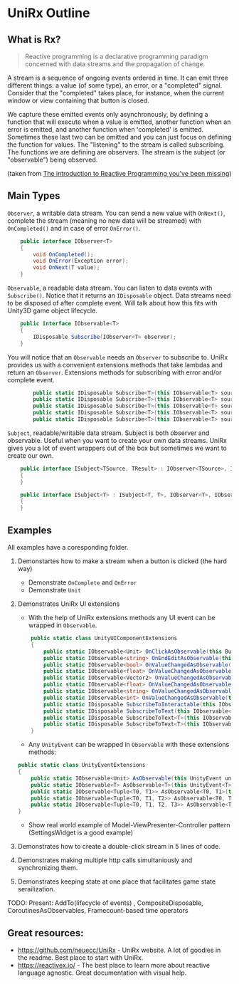 # UniRx Outline

## What is Rx?

> Reactive programming is a declarative programming paradigm concerned with data streams and the propagation of change.

A stream is a sequence of ongoing events ordered in time. It can emit three different things: a value (of some type), an error, or a "completed" signal. Consider that the "completed" takes place, for instance, when the current window or view containing that button is closed.

We capture these emitted events only asynchronously, by defining a function that will execute when a value is emitted, another function when an error is emitted, and another function when 'completed' is emitted. Sometimes these last two can be omitted and you can just focus on defining the function for values. The "listening" to the stream is called subscribing. The functions we are defining are observers. The stream is the subject (or "observable") being observed.

(taken from [The introduction to Reactive Programming you've been missing](https://gist.github.com/staltz/868e7e9bc2a7b8c1f754))


## Main Types

`Observer`, a writable data stream. You can send a new value with `OnNext()`, complete the stream (meaning no new data will be streamed) with `OnCompleted()` and in case of error `OnError()`.
```C#
    public interface IObserver<T>
    {
        void OnCompleted();
        void OnError(Exception error);
        void OnNext(T value);
    }
```

`Observable`, a readable data stream. You can listen to data events with `Subscribe()`. Notice that it returns an `IDisposable` object. Data streams need to be disposed of after complete event. Will talk about how this fits with Unity3D game object lifecycle. 
```C#
    public interface IObservable<T>
    {
        IDisposable Subscribe(IObserver<T> observer);
    }
```

You will notice that an `Observable` needs an `Observer` to subscribe to. UniRx provides us with a convenient extensions methods that take lambdas and return an `Observer`. Extensions  methods for subscribing with error and/or complete event.

```C#
        public static IDisposable Subscribe<T>(this IObservable<T> source);
        public static IDisposable Subscribe<T>(this IObservable<T> source, Action<T> onNext);
        public static IDisposable Subscribe<T>(this IObservable<T> source, Action<T> onNext, Action<Exception> onError);
        public static IDisposable Subscribe<T>(this IObservable<T> source, Action<T> onNext, Action onCompleted);
        public static IDisposable Subscribe<T>(this IObservable<T> source, Action<T> onNext, Action<Exception> onError, Action onCompleted);
```

`Subject`, readable/writable data stream. Subject is both observer and observable. Useful when you want to create your own data streams. UniRx gives you a lot of event wrappers out of the box but sometimes we want to create our own.

```C#
    public interface ISubject<TSource, TResult> : IObserver<TSource>, IObservable<TResult>
    {
    }

    public interface ISubject<T> : ISubject<T, T>, IObserver<T>, IObservable<T>
    {
    }
```


## Examples

All examples have a coresponding folder.

1. Demonstartes how to make a stream when a button is clicked (the hard way)
    * Demonstrate `OnComplete` and `OnError`
    * Demonstrate `Unit` 
1. Demonstrates UniRx UI extensions
    * With the help of UniRx extensions methods any UI event can be wrapped in `Observable`. 
    ```C#
        public static class UnityUIComponentExtensions
        {
            public static IObservable<Unit> OnClickAsObservable(this Button button);
            public static IObservable<string> OnEndEditAsObservable(this InputField inputField);
            public static IObservable<bool> OnValueChangedAsObservable(this Toggle toggle);
            public static IObservable<float> OnValueChangedAsObservable(this Scrollbar scrollbar);
            public static IObservable<Vector2> OnValueChangedAsObservable(this ScrollRect scrollRect);
            public static IObservable<float> OnValueChangedAsObservable(this Slider slider);
            public static IObservable<string> OnValueChangedAsObservable(this InputField inputField);
            public static IObservable<int> OnValueChangedAsObservable(this Dropdown dropdown);
            public static IDisposable SubscribeToInteractable(this IObservable<bool> source, Selectable selectable);
            public static IDisposable SubscribeToText(this IObservable<string> source, Text text);
            public static IDisposable SubscribeToText<T>(this IObservable<T> source, Text text);
            public static IDisposable SubscribeToText<T>(this IObservable<T> source, Text text, Func<T, string> selector);
        }
    ```
    * Any `UnityEvent` can be wrapped in `Observable` with these extensions methods: 
    ```C#
    public static class UnityEventExtensions
    {
        public static IObservable<Unit> AsObservable(this UnityEvent unityEvent);
        public static IObservable<T> AsObservable<T>(this UnityEvent<T> unityEvent);
        public static IObservable<Tuple<T0, T1>> AsObservable<T0, T1>(this UnityEvent<T0, T1> unityEvent);
        public static IObservable<Tuple<T0, T1, T2>> AsObservable<T0, T1, T2>(this UnityEvent<T0, T1, T2> unityEvent);
        public static IObservable<Tuple<T0, T1, T2, T3>> AsObservable<T0, T1, T2, T3>(this UnityEvent<T0, T1, T2, T3> unityEvent);
    }
    ```
    * Show real world example of Model-ViewPresenter-Controller pattern (SettingsWidget is a good example)

1. Demonstrates how to create a double-click stream in 5 lines of code.

1. Demonstrates making multiple http calls simultaniously and synchronizing them.

1. Demonstrates keeping state at one place that facilitates game state serailization.

TODO: Present: AddTo(lifecycle of events) , CompositeDisposable, CoroutinesAsObservables, Framecount-based time operators

## Great resources:
* https://github.com/neuecc/UniRx - UniRx website. A lot of goodies in the readme. Best place to start with UniRx.
* https://reactivex.io/ - The best place to learn more about reactive language agnostic. Great documentation with visual help.
